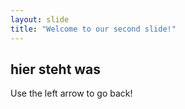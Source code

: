 ```yaml
---
layout: slide
title: "Welcome to our second slide!"
---
```

## hier steht was
Use the left arrow to go back!
